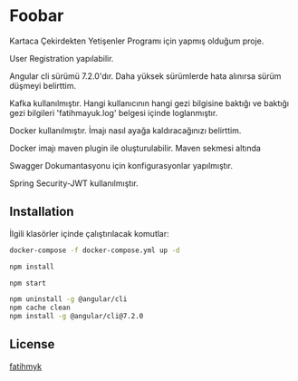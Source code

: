 # Foobar

Kartaca Çekirdekten Yetişenler Programı için yapmış olduğum proje.

User Registration yapılabilir.

Angular cli sürümü 7.2.0'dır. Daha yüksek sürümlerde hata alınırsa sürüm düşmeyi belirttim.

Kafka kullanılmıştır. Hangi kullanıcının hangi gezi bilgisine baktığı ve baktığı gezi bilgileri 'fatihmayuk.log' belgesi içinde loglanmıştır.

Docker kullanılmıştır. İmajı nasıl ayağa kaldıracağınızı belirttim.

Docker imajı maven plugin ile oluşturulabilir. Maven sekmesi altında

Swagger Dokumantasyonu için konfigurasyonlar yapılmıştır.

Spring Security-JWT kullanılmıştır.


## Installation

İlgili klasörler içinde çalıştırılacak komutlar:

```bash
docker-compose -f docker-compose.yml up -d
```
```bash
npm install
```
```bash
npm start
```
```bash
npm uninstall -g @angular/cli
npm cache clean
npm install -g @angular/cli@7.2.0
```

## License
[fatihmyk](https://github.com/fatihmyk)